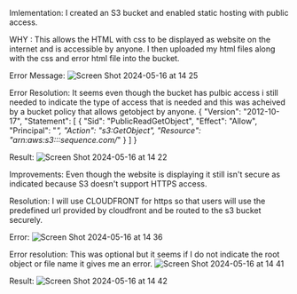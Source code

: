Imlementation:
I created an S3 bucket and enabled static hosting with public access.

WHY : This allows the HTML with css to be displayed as website on the internet and is accessible by anyone.
I then uploaded my html files along with the css and error html file into the bucket.

Error Message:
![Screen Shot 2024-05-16 at 14 25](https://github.com/Sequence-94/awsstaticresume/assets/53806574/8d3748cf-5829-423d-bbe2-6a73a215eabc)

Error Resolution: It seems even though the bucket has pulbic access i still needed to indicate the type of access that is needed and 
this was acheived by a bucket policy that allows getobject by anyone.
{
    "Version": "2012-10-17",
    "Statement": [
        {
            "Sid": "PublicReadGetObject",
            "Effect": "Allow",
            "Principal": "*",
            "Action": "s3:GetObject",
            "Resource": "arn:aws:s3:::sequence.com/*"
        }
    ]
}

Result:
![Screen Shot 2024-05-16 at 14 22](https://github.com/Sequence-94/awsstaticresume/assets/53806574/c7dc1d33-b172-4d29-a4a1-b97f62ed387e)

Improvements: Even though the website is displaying it still isn't secure as indicated because S3 doesn't support HTTPS access.

Resolution: I will use CLOUDFRONT for https so that users will use the predefined url provided by cloudfront and be routed to the 
s3 bucket securely.

Error: 
![Screen Shot 2024-05-16 at 14 36](https://github.com/Sequence-94/awsstaticresume/assets/53806574/a18c67a9-9a00-444f-8e05-e9c4d2266abd)

Error resolution:
This was optional but it seems if I do not indicate the root object or file name it gives me an error. 
![Screen Shot 2024-05-16 at 14 41](https://github.com/Sequence-94/awsstaticresume/assets/53806574/695cbad5-1398-4013-a690-94276bbb8c1d)


Result: 
![Screen Shot 2024-05-16 at 14 42](https://github.com/Sequence-94/awsstaticresume/assets/53806574/0996b5f4-7847-4dd7-bb4d-87da8c9038d4)
